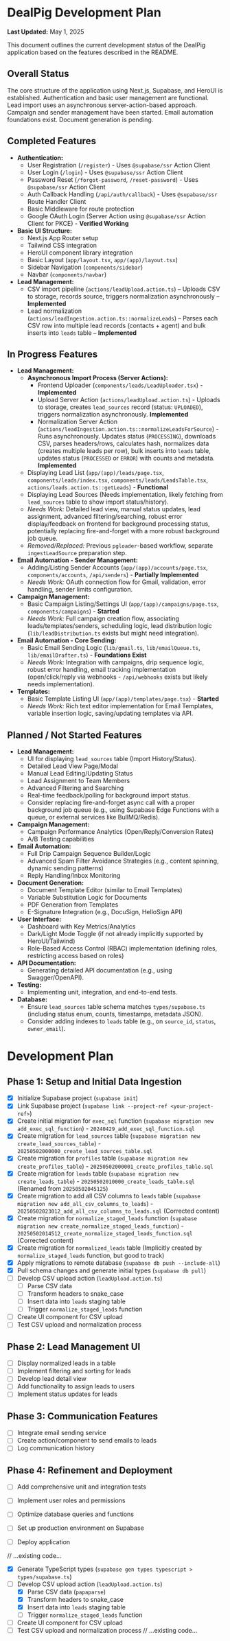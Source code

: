 # DealPig Development Plan

**Last Updated:** May 1, 2025

This document outlines the current development status of the DealPig application based on the features described in the README.

## Overall Status

The core structure of the application using Next.js, Supabase, and HeroUI is established. Authentication and basic user management are functional. Lead import uses an asynchronous server-action-based approach. Campaign and sender management have been started. Email automation foundations exist. Document generation is pending.

## Completed Features

*   **Authentication:**
    *   User Registration (`/register`) - Uses `@supabase/ssr` Action Client
    *   User Login (`/login`) - Uses `@supabase/ssr` Action Client
    *   Password Reset (`/forgot-password`, `/reset-password`) - Uses `@supabase/ssr` Action Client
    *   Auth Callback Handling (`/api/auth/callback`) - Uses `@supabase/ssr` Route Handler Client
    *   Basic Middleware for route protection
    *   Google OAuth Login (Server Action using `@supabase/ssr` Action Client for PKCE) - **Verified Working**
*   **Basic UI Structure:**
    *   Next.js App Router setup
    *   Tailwind CSS integration
    *   HeroUI component library integration
    *   Basic Layout (`app/layout.tsx`, `app/(app)/layout.tsx`)
    *   Sidebar Navigation (`components/sidebar`)
    *   Navbar (`components/navbar`)
*   **Lead Management:**
    *   CSV import pipeline (`actions/leadUpload.action.ts`) – Uploads CSV to storage, records source, triggers normalization asynchronously – **Implemented**
    *   Lead normalization (`actions/leadIngestion.action.ts::normalizeLeads`) – Parses each CSV row into multiple lead records (contacts + agent) and bulk inserts into `leads` table – **Implemented**

## In Progress Features

*   **Lead Management:**
    *   **Asynchronous Import Process (Server Actions):**
        *   Frontend Uploader (`components/leads/LeadUploader.tsx`) - **Implemented**
        *   Upload Server Action (`actions/leadUpload.action.ts`) - Uploads to storage, creates `lead_sources` record (status: `UPLOADED`), triggers normalization asynchronously. **Implemented**
        *   Normalization Server Action (`actions/leadIngestion.action.ts::normalizeLeadsForSource`) - Runs asynchronously. Updates status (`PROCESSING`), downloads CSV, parses headers/rows, calculates hash, normalizes data (creates multiple leads per row), bulk inserts into `leads` table, updates status (`PROCESSED` or `ERROR`) with counts and metadata. **Implemented**
    *   Displaying Lead List (`app/(app)/leads/page.tsx`, `components/leads/index.tsx`, `components/leads/LeadsTable.tsx`, `actions/leads.action.ts::getLeads`) - **Functional**
    *   Displaying Lead Sources (Needs implementation, likely fetching from `lead_sources` table to show import status/history).
    *   *Needs Work:* Detailed lead view, manual status updates, lead assignment, advanced filtering/searching, robust error display/feedback on frontend for background processing status, potentially replacing fire-and-forget with a more robust background job queue.
    *   *Removed/Replaced:* Previous `pgloader`-based workflow, separate `ingestLeadSource` preparation step.
*   **Email Automation - Sender Management:**
    *   Adding/Listing Sender Accounts (`app/(app)/accounts/page.tsx`, `components/accounts`, `/api/senders`) - **Partially Implemented**
    *   *Needs Work:* OAuth connection flow for Gmail, validation, error handling, sender limits configuration.
*   **Campaign Management:**
    *   Basic Campaign Listing/Settings UI (`app/(app)/campaigns/page.tsx`, `components/campaigns`) - **Started**
    *   *Needs Work:* Full campaign creation flow, associating leads/templates/senders, scheduling logic, lead distribution logic (`lib/leadDistribution.ts` exists but might need integration).
*   **Email Automation - Core Sending:**
    *   Basic Email Sending Logic (`lib/gmail.ts`, `lib/emailQueue.ts`, `lib/emailDrafter.ts`) - **Foundations Exist**
    *   *Needs Work:* Integration with campaigns, drip sequence logic, robust error handling, email tracking implementation (open/click/reply via webhooks - `/api/webhooks` exists but likely needs implementation).
*   **Templates:**
    *   Basic Template Listing UI (`app/(app)/templates/page.tsx`) - **Started**
    *   *Needs Work:* Rich text editor implementation for Email Templates, variable insertion logic, saving/updating templates via API.

## Planned / Not Started Features

*   **Lead Management:**
    *   UI for displaying `lead_sources` table (Import History/Status).
    *   Detailed Lead View Page/Modal
    *   Manual Lead Editing/Updating Status
    *   Lead Assignment to Team Members
    *   Advanced Filtering and Searching
    *   Real-time feedback/polling for background import status.
    *   Consider replacing fire-and-forget async call with a proper background job queue (e.g., using Supabase Edge Functions with a queue, or external services like BullMQ/Redis).
*   **Campaign Management:**
    *   Campaign Performance Analytics (Open/Reply/Conversion Rates)
    *   A/B Testing capabilities
*   **Email Automation:**
    *   Full Drip Campaign Sequence Builder/Logic
    *   Advanced Spam Filter Avoidance Strategies (e.g., content spinning, dynamic sending patterns)
    *   Reply Handling/Inbox Monitoring
*   **Document Generation:**
    *   Document Template Editor (similar to Email Templates)
    *   Variable Substitution Logic for Documents
    *   PDF Generation from Templates
    *   E-Signature Integration (e.g., DocuSign, HelloSign API)
*   **User Interface:**
    *   Dashboard with Key Metrics/Analytics
    *   Dark/Light Mode Toggle (if not already implicitly supported by HeroUI/Tailwind)
    *   Role-Based Access Control (RBAC) implementation (defining roles, restricting access based on roles)
*   **API Documentation:**
    *   Generating detailed API documentation (e.g., using Swagger/OpenAPI).
*   **Testing:**
    *   Implementing unit, integration, and end-to-end tests.
*   **Database:**
    *   Ensure `lead_sources` table schema matches `types/supabase.ts` (including status enum, counts, timestamps, metadata JSON).
    *   Consider adding indexes to `leads` table (e.g., on `source_id`, `status`, `owner_email`).

# Development Plan

## Phase 1: Setup and Initial Data Ingestion

-   [x] Initialize Supabase project (`supabase init`)
-   [x] Link Supabase project (`supabase link --project-ref <your-project-ref>`)
-   [x] Create initial migration for `exec_sql` function (`supabase migration new add_exec_sql_function`) - `20240429_add_exec_sql_function.sql`
-   [x] Create migration for `lead_sources` table (`supabase migration new create_lead_sources_table`) - `20250502000000_create_lead_sources_table.sql`
-   [x] Create migration for `profiles` table (`supabase migration new create_profiles_table`) - `20250502000001_create_profiles_table.sql`
-   [x] Create migration for `leads` table (`supabase migration new create_leads_table`) - `20250502010000_create_leads_table.sql` (Renamed from `20250502045125`)
-   [x] Create migration to add all CSV columns to `leads` table (`supabase migration new add_all_csv_columns_to_leads`) - `20250502023012_add_all_csv_columns_to_leads.sql` (Corrected content)
-   [x] Create migration for `normalize_staged_leads` function (`supabase migration new create_normalize_staged_leads_function`) - `20250502014512_create_normalize_staged_leads_function.sql` (Corrected content)
-   [x] Create migration for `normalized_leads` table (Implicitly created by `normalize_staged_leads` function, but good to track)
-   [x] Apply migrations to remote database (`supabase db push --include-all`)
-   [x] Pull schema changes and generate initial types (`supabase db pull`)
-   [ ] Develop CSV upload action (`leadUpload.action.ts`)
    -   [ ] Parse CSV data
    -   [ ] Transform headers to snake_case
    -   [ ] Insert data into `leads` staging table
    -   [ ] Trigger `normalize_staged_leads` function
-   [ ] Create UI component for CSV upload
-   [ ] Test CSV upload and normalization process

## Phase 2: Lead Management UI

-   [ ] Display normalized leads in a table
-   [ ] Implement filtering and sorting for leads
-   [ ] Develop lead detail view
-   [ ] Add functionality to assign leads to users
-   [ ] Implement status updates for leads

## Phase 3: Communication Features

-   [ ] Integrate email sending service
-   [ ] Create action/component to send emails to leads
-   [ ] Log communication history

## Phase 4: Refinement and Deployment

-   [ ] Add comprehensive unit and integration tests
-   [ ] Implement user roles and permissions
-   [ ] Optimize database queries and functions
-   [ ] Set up production environment on Supabase
-   [ ] Deploy application



// ...existing code...
-   [x] Generate TypeScript types (`supabase gen types typescript > types/supabase.ts`)
-   [ ] Develop CSV upload action (`leadUpload.action.ts`)
    -   [x] Parse CSV data (`papaparse`)
    -   [x] Transform headers to snake_case
    -   [x] Insert data into `leads` staging table
    -   [ ] Trigger `normalize_staged_leads` function
-   [ ] Create UI component for CSV upload
-   [ ] Test CSV upload and normalization process
// ...existing code...